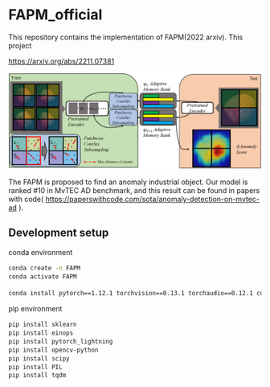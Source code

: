 # FAPM_official
This repository contains the implementation of FAPM(2022 arxiv).
This project 

https://arxiv.org/abs/2211.07381

![](architecture.png)

The FAPM is proposed to find an anomaly industrial object. Our model is ranked #10 in MvTEC AD benchmark, and this result can be found in papers with code( https://paperswithcode.com/sota/anomaly-detection-on-mvtec-ad ). 

## Development setup

conda environment
```sh
conda create -n FAPM
conda activate FAPM

conda install pytorch==1.12.1 torchvision==0.13.1 torchaudio==0.12.1 cudatoolkit=11.3 -c pytorch
```


pip environment
```sh
pip install sklearn
pip install einops
pip install pytorch_lightning
pip install opencv-python
pip install scipy
pip install PIL
pip install tqdm

```
